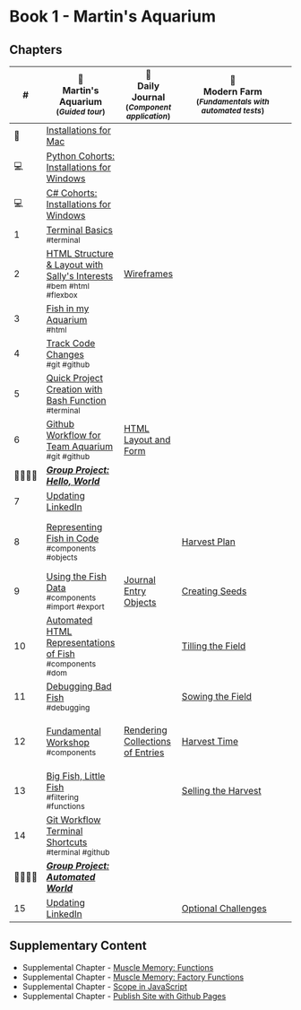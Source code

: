 # Book 1 - Martin's Aquarium

## Chapters

| # | 🐠 <br/> Martin's Aquarium <br/><sub>(_Guided tour_)</sub> | 📔 <br/> Daily Journal <br/><sub>(_Component application_)</sub> | &nbsp;&nbsp;&nbsp;&nbsp;&nbsp;&nbsp;&nbsp;&nbsp;&nbsp;🚜&nbsp;&nbsp;&nbsp;&nbsp;&nbsp;&nbsp;&nbsp;&nbsp;&nbsp;<br/>&nbsp;&nbsp;&nbsp;&nbsp;&nbsp;&nbsp;&nbsp;&nbsp;&nbsp;Modern&nbsp;Farm&nbsp;&nbsp;&nbsp;&nbsp;&nbsp;&nbsp;&nbsp;&nbsp;&nbsp; <br/><sub>(_Fundamentals with <br/>automated tests_)</sub> | 📝 <br/> Dotard &amp; Simbleton<br/><sub>(_Array methods_)</sub> |
|--|--|---|---|---|
| 🍎 | [Installations for Mac](./chapters/GETTING_STARTED_MAC.md) | | | |
| 💻 | [Python Cohorts: Installations for Windows](./chapters/GETTING_STARTED_WINDOWS.md) |  |  |  |
| 💻 | [C# Cohorts: Installations for Windows](./chapters/GETTING_STARTED_WINDOWS_C_SHARP.md) |  |  |  |
| 1 | [Terminal Basics](./chapters/CLI_BASICS.md) <br/> <sub style="font-size:0.85rem;">#terminal</sub> |  |  | |
| 2 | [HTML Structure &amp; Layout with Sally's Interests](./chapters/HTML_COMPONENTS.md) <br/> <sub style="font-size:0.85rem;">#bem #html #flexbox</sub> | [Wireframes](./chapters/DAILY_JOURNAL_WIREFRAME.md) |  |  |
| 3 | [Fish in my Aquarium](./chapters/HTML_AQUARIUM.md) <br/> <sub style="font-size:0.85rem;">#html</sub> |  |  |  |
| 4 | [Track Code Changes](./chapters/GIT_BASICS.md) <br/> <sub style="font-size:0.85rem;">#git #github</sub> |  |  |  |
| 5 | [Quick Project Creation with Bash Function](./chapters/BASH_HELPERS.md) <br/> <sub style="font-size:0.85rem;">#terminal</sub> |  |  |  |
| 6 | [Github Workflow for Team Aquarium](./chapters/GIT_WORKFLOW.md) <br/> <sub style="font-size:0.85rem;">#git #github</sub> | [HTML Layout and Form](./chapters/DAILY_JOURNAL_STATIC_LAYOUT.md) |  |  |
| 👨‍👨‍👦‍👦 | [**_Group Project: Hello, World_**](https://github.com/nashville-software-school/hello-world) |  |  |  |
| 7 | [Updating LinkedIn](./chapters/LINKEDIN_HELLO_WORLD.md) |  |  |
| 8 | [Representing Fish in Code](./chapters/BASIC_DATA_STRUCTURES.md) <br/> <sub style="font-size:0.85rem;">#components #objects</sub> |  | [Harvest Plan](./chapters/MF_INSTALL_PLAN.md) | [Doris' Company List](./chapters/DS_INTRO.md) <br/> <sub style="font-size:0.85rem;">#arrays #foreach</sub> |
| 9 | [Using the Fish Data](./chapters/EXPORTING_FISH.md) <br/> <sub style="font-size:0.85rem;">#components #import #export</sub> | [Journal Entry Objects](./chapters/DAILY_JOURNAL_OBJECT_DOM.md) | [Creating Seeds](./chapters/MF_SEED_MODULES.md) |  |
| 10 | [Automated HTML Representations of Fish](./chapters/CREATING_FISH_COMPONENTS.md) <br/> <sub style="font-size:0.85rem;">#components #dom</sub> |  | [Tilling the Field](./chapters/MF_FIELD.md) | [Listing New York Companies](./chapters/DS_FILTER.md) <br/> <sub style="font-size:0.85rem;">#arrays #filter</sub> |
| 11 | [Debugging Bad Fish](./chapters/DEBUG_THE_AQUARIUM.md)  <br/> <sub style="font-size:0.85rem;">#debugging</sub>|  | [Sowing the Field](./chapters/MF_SOWING.md) |  |
| 12 | [Fundamental Workshop](./chapters/COMPONENTS_WORKSHOP.md) <br/> <sub style="font-size:0.85rem;">#components</sub> | [Rendering Collections of Entries](./chapters/DAILY_JOURNAL_DATA_DOM.md) | [Harvest Time](./chapters/MF_HARVEST.md) | [Listing Purchasing Agents](./chapters/DS_LISTING_AGENTS.md) <br/> <sub style="font-size:0.85rem;">#arrays #map</sub> |
| 13 | [Big Fish, Little Fish](./chapters/FILTERING_FISH.md) <br/> <sub style="font-size:0.85rem;">#filtering #functions</sub> |  | [Selling the Harvest](./chapters/MF_RENDER_HARVEST.md) | [Finding Companies](./chapters/DS_FIND_COMPANY.md) <br/> <sub style="font-size:0.85rem;">#arrays #find</sub> |
| 14 | [Git Workflow Terminal Shortcuts](./chapters/GIT_CLI_SHORTCUTS.md) <br/> <sub style="font-size:0.85rem;">#terminal #github</sub> |  |  |  |
| 👨‍👨‍👦‍👦 | [**_Group Project: Automated World_**](./chapters/AUTO_WORLD.md) |  |  |  |
| 15 | [Updating LinkedIn](./chapters/LINKEDIN_HELLO_WORLD_DEUX.md) |  | [Optional Challenges](./chapters/MF_CHALLENGES.md) |  |

## Supplementary Content

* Supplemental Chapter - [Muscle Memory: Functions](./chapters/FUNCTION_PRACTICE.md)
* Supplemental Chapter - [Muscle Memory: Factory Functions](./chapters/FACTORY_FUNCTIONS.md)
* Supplemental Chapter - [Scope in JavaScript](./chapters/JS_SCOPE.md)
* Supplemental Chapter - [Publish Site with Github Pages](./chapters/GITHUB_PAGES.md)
